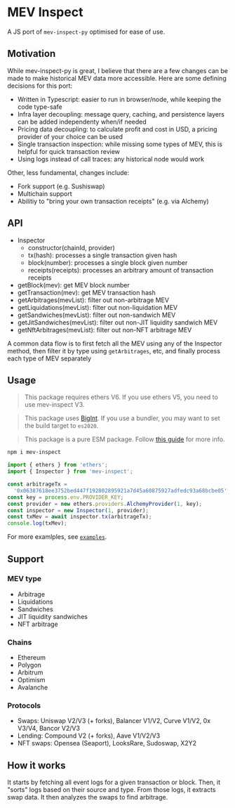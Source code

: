 # MEV Inspect

A JS port of `mev-inspect-py` optimised for ease of use.

## Motivation

While mev-inspect-py is great, I believe that there are a few changes can be made to make historical MEV data more accessible. Here are some defining decisions for this port:

- Written in Typescript: easier to run in browser/node, while keeping the code type-safe
- Infra layer decoupling: message query, caching, and persistence layers can be added independenty when/if needed
- Pricing data decoupling: to calculate profit and cost in USD, a pricing provider of your choice can be used
- Single transaction inspection: while missing some types of MEV, this is helpful for quick transaction review
- Using logs instead of call traces: any historical node would work

Other, less fundamental, changes include:

- Fork support (e.g. Sushiswap)
- Multichain support
- Abilitiy to "bring your own transaction receipts" (e.g. via Alchemy)

## API

- Inspector
  - constructor(chainId, provider)
  - tx(hash): processes a single transaction given hash
  - block(number): processes a single block given number
  - receipts(receipts): processes an arbitrary amount of transaction receipts
- getBlock(mev): get MEV block number
- getTransaction(mev): get MEV transaction hash
- getArbitrages(mevList): filter out non-arbitrage MEV
- getLiquidations(mevList): filter out non-liquidation MEV
- getSandwiches(mevList): filter out non-sandwich MEV
- getJitSandwiches(mevList): filter out non-JIT liquidity sandwich MEV
- getNftArbitrages(mevList): filter out non-NFT arbitrage MEV

A common data flow is to first fetch all the MEV using any of the Inspector method, then filter it by type using `getArbitrages`, etc, and finally process each type of MEV separately

## Usage

> This package requires ethers V6. If you use ethers V5, you need to use mev-inspect V3.

> This package uses [BigInt](https://developer.mozilla.org/en-US/docs/Web/JavaScript/Reference/Global_Objects/BigInt). If you use a bundler, you may want to set the build target to `es2020`.

> This package is a pure ESM package. Follow [this guide](https://gist.github.com/sindresorhus/a39789f98801d908bbc7ff3ecc99d99c) for more info.

```bash
npm i mev-inspect
```

```ts
import { ethers } from 'ethers';
import { Inspector } from 'mev-inspect';

const arbitrageTx =
  '0x06387618ee3752bed447f192802895921a7d45a60875927adfedc93a68bcbe05';
const key = process.env.PROVIDER_KEY;
const provider = new ethers.providers.AlchemyProvider(1, key);
const inspector = new Inspector(1, provider);
const txMev = await inspector.tx(arbitrageTx);
console.log(txMev);
```

For more examlples, see [`examples`](./examples/).

## Support

### MEV type

- Arbitrage
- Liquidations
- Sandwiches
- JIT liquidity sandwiches
- NFT arbitrage

### Chains

- Ethereum
- Polygon
- Arbitrum
- Optimism
- Avalanche

### Protocols

- Swaps: Uniswap V2/V3 (+ forks), Balancer V1/V2, Curve V1/V2, 0x V3/V4, Bancor V2/V3
- Lending: Compound V2 (+ forks), Aave V1/V2/V3
- NFT swaps: Opensea (Seaport), LooksRare, Sudoswap, X2Y2

## How it works

It starts by fetching all event logs for a given transaction or block. Then, it "sorts" logs based on their source and type. From those logs, it extracts swap data. It then analyzes the swaps to find arbitrage.
